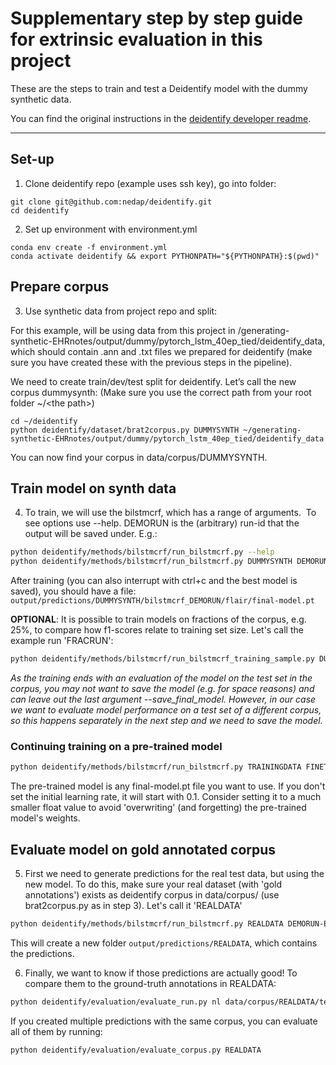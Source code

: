 # Supplementary step by step guide for extrinsic evaluation in this project

These are the steps to train and test a Deidentify model with the dummy synthetic data. 

You can find the original instructions in the [deidentify developer readme](https://github.com/nedap/deidentify#running-experiments-and-training-models).


***

## Set-up

1. Clone deidentify repo (example uses ssh key), go into folder:  
```bash 
git clone git@github.com:nedap/deidentify.git
cd deidentify 
```

2. Set up environment with environment.yml 
```bash 
conda env create -f environment.yml 
conda activate deidentify && export PYTHONPATH="${PYTHONPATH}:$(pwd)" 
```

## Prepare corpus

3. Use synthetic data from project repo and split:

For this example, will be using data from this project in 
/generating-synthetic-EHRnotes/output/dummy/pytorch_lstm_40ep_tied/deidentify_data, which should contain .ann and .txt files we prepared for deidentify (make sure you have created these with the previous steps in the pipeline). 

We need to create train/dev/test split for deidentify. Let’s call the new corpus dummysynth:
(Make sure you use the correct path from your root folder ~/\<the path\>)

```bash 
cd ~/deidentify
python deidentify/dataset/brat2corpus.py DUMMYSYNTH ~/generating-synthetic-EHRnotes/output/dummy/pytorch_lstm_40ep_tied/deidentify_data
```
You can now find your corpus in data/corpus/DUMMYSYNTH.

## Train model on synth data

4. To train, we will use the bilstmcrf, which has a range of arguments.  To see options use --help. DEMORUN is the (arbitrary) run-id that the output will be saved under. E.g.:

```bash
python deidentify/methods/bilstmcrf/run_bilstmcrf.py --help
python deidentify/methods/bilstmcrf/run_bilstmcrf.py DUMMYSYNTH DEMORUN --pooled_contextual_embeddings --train_with_dev
```

After training (you can also interrupt with ctrl+c and the best model is saved), you should have a file:
`output/predictions/DUMMYSYNTH/bilstmcrf_DEMORUN/flair/final-model.pt`

**OPTIONAL**: It is possible to train models on fractions of the corpus, e.g. 25%, to compare how f1-scores relate to training set size. Let's call the example run 'FRACRUN':
```bash
python deidentify/methods/bilstmcrf/run_bilstmcrf_training_sample.py DUMMYSYNTH FRACRUN --train_sample_frac 0.25 --corpus_lang nl --save_final_model
```
_As the training ends with an evaluation of the model on the test set in the corpus, you may not want to save the model (e.g. for space reasons) and can leave out the last argument --save\_final\_model. However, in our case we want to evaluate model performance on a test set of a different corpus, so this happens separately in the next step and we need to save the model._

### Continuing training on a pre-trained model
```bash 
python deidentify/methods/bilstmcrf/run_bilstmcrf.py TRAININGDATA FINETUNE-RUN --continue_training PATH-TO-PRETRAINED-MODEL --learning_rate FLOAT --pooled_contextual_embeddings --train_with_dev
```
The pre-trained model is any final-model.pt file you want to use. If you don't set the initial learning rate, it will start with 0.1. Consider setting it to a much smaller float value to avoid 'overwriting' (and forgetting) the pre-trained model's weights. 

## Evaluate model on gold annotated corpus

5. First we need to generate predictions for the real test data, but using the new model. To do this, make sure your real dataset (with 'gold annotations') exists as deidentify corpus in data/corpus/ (use brat2corpus.py as in step 3). Let's call it 'REALDATA'

```bash
python deidentify/methods/bilstmcrf/run_bilstmcrf.py REALDATA DEMORUN-EVAL --model_file output/predictions/DUMMYSYNTH/bilstmcrf_DEMORUN/flair/final-model.pt
```

This will create a new folder `output/predictions/REALDATA`, which contains the predictions.


6. Finally, we want to know if those predictions are actually good! To compare them to the ground-truth annotations in REALDATA:

```bash
python deidentify/evaluation/evaluate_run.py nl data/corpus/REALDATA/test/ data/corpus/REALDATA/test/ output/predictions/REALDATA/DEMORUN-EVAL/test
```

If you created multiple predictions with the same corpus, you can evaluate all of them by running:

```bash
python deidentify/evaluation/evaluate_corpus.py REALDATA 
```

 
